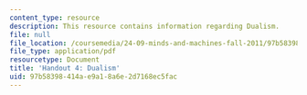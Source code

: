 ```yaml
---
content_type: resource
description: This resource contains information regarding Dualism.
file: null
file_location: /coursemedia/24-09-minds-and-machines-fall-2011/97b58398414ae9a18a6e2d7168ec5fac_MIT24_09F11_dualism.pdf
file_type: application/pdf
resourcetype: Document
title: 'Handout 4: Dualism'
uid: 97b58398-414a-e9a1-8a6e-2d7168ec5fac
---
```

